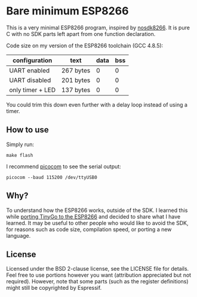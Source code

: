 # Bare minimum ESP8266

This is a very minimal ESP8266 program, inspired by
[nosdk8266](https://github.com/cnlohr/nosdk8266). It is pure C with no SDK parts
left apart from one function declaration.

Code size on my version of the ESP8266 toolchain (GCC 4.8.5):

| configuration    | text      | data | bss |
| ---------------- | --------- | ---- | --- |
| UART enabled     | 267 bytes | 0    | 0   |
| UART disabled    | 201 bytes | 0    | 0   |
| only timer + LED | 137 bytes | 0    | 0   |

You could trim this down even further with a delay loop instead of using a
timer.

## How to use

Simply run:

    make flash

I recommend [picocom](https://github.com/npat-efault/picocom) to see the serial
output:

    picocom --baud 115200 /dev/ttyUSB0

## Why?

To understand how the ESP8266 works, outside of the SDK. I learned this while
[porting TinyGo to the ESP8266](https://github.com/tinygo-org/tinygo/pull/900)
and decided to share what I have learned. It may be useful to other people who
would like to avoid the SDK, for reasons such as code size, compilation speed,
or porting a new language.

## License

Licensed under the BSD 2-clause license, see the LICENSE file for details.
Feel free to use portions however you want (attribution appreciated but not
required). However, note that some parts (such as the register definitions)
might still be copyrighted by Espressif.
